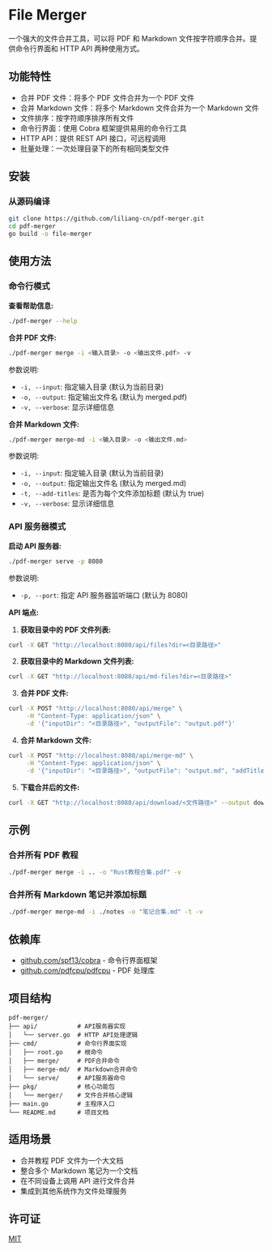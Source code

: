 # File Merger

一个强大的文件合并工具，可以将 PDF 和 Markdown 文件按字符顺序合并。提供命令行界面和 HTTP API 两种使用方式。

## 功能特性

- 合并 PDF 文件：将多个 PDF 文件合并为一个 PDF 文件
- 合并 Markdown 文件：将多个 Markdown 文件合并为一个 Markdown 文件
- 文件排序：按字符顺序排序所有文件
- 命令行界面：使用 Cobra 框架提供易用的命令行工具
- HTTP API：提供 REST API 接口，可远程调用
- 批量处理：一次处理目录下的所有相同类型文件

## 安装

### 从源码编译

```bash
git clone https://github.com/liliang-cn/pdf-merger.git
cd pdf-merger
go build -o file-merger
```

## 使用方法

### 命令行模式

**查看帮助信息:**

```bash
./pdf-merger --help
```

**合并 PDF 文件:**

```bash
./pdf-merger merge -i <输入目录> -o <输出文件.pdf> -v
```

参数说明:

- `-i, --input`: 指定输入目录 (默认为当前目录)
- `-o, --output`: 指定输出文件名 (默认为 merged.pdf)
- `-v, --verbose`: 显示详细信息

**合并 Markdown 文件:**

```bash
./pdf-merger merge-md -i <输入目录> -o <输出文件.md>
```

参数说明:

- `-i, --input`: 指定输入目录 (默认为当前目录)
- `-o, --output`: 指定输出文件名 (默认为 merged.md)
- `-t, --add-titles`: 是否为每个文件添加标题 (默认为 true)
- `-v, --verbose`: 显示详细信息

### API 服务器模式

**启动 API 服务器:**

```bash
./pdf-merger serve -p 8080
```

参数说明:

- `-p, --port`: 指定 API 服务器监听端口 (默认为 8080)

**API 端点:**

1. **获取目录中的 PDF 文件列表:**

```bash
curl -X GET "http://localhost:8080/api/files?dir=<目录路径>"
```

2. **获取目录中的 Markdown 文件列表:**

```bash
curl -X GET "http://localhost:8080/api/md-files?dir=<目录路径>"
```

3. **合并 PDF 文件:**

```bash
curl -X POST "http://localhost:8080/api/merge" \
     -H "Content-Type: application/json" \
     -d '{"inputDir": "<目录路径>", "outputFile": "output.pdf"}'
```

4. **合并 Markdown 文件:**

```bash
curl -X POST "http://localhost:8080/api/merge-md" \
     -H "Content-Type: application/json" \
     -d '{"inputDir": "<目录路径>", "outputFile": "output.md", "addTitles": true}'
```

5. **下载合并后的文件:**

```bash
curl -X GET "http://localhost:8080/api/download/<文件路径>" --output downloaded_file
```

## 示例

### 合并所有 PDF 教程

```bash
./pdf-merger merge -i .. -o "Rust教程合集.pdf" -v
```

### 合并所有 Markdown 笔记并添加标题

```bash
./pdf-merger merge-md -i ./notes -o "笔记合集.md" -t -v
```

## 依赖库

- [github.com/spf13/cobra](https://github.com/spf13/cobra) - 命令行界面框架
- [github.com/pdfcpu/pdfcpu](https://github.com/pdfcpu/pdfcpu) - PDF 处理库

## 项目结构

```
pdf-merger/
├── api/           # API服务器实现
│   └── server.go  # HTTP API处理逻辑
├── cmd/           # 命令行界面实现
│   ├── root.go    # 根命令
│   ├── merge/     # PDF合并命令
│   ├── merge-md/  # Markdown合并命令
│   └── serve/     # API服务器命令
├── pkg/           # 核心功能包
│   └── merger/    # 文件合并核心逻辑
├── main.go        # 主程序入口
└── README.md      # 项目文档
```

## 适用场景

- 合并教程 PDF 文件为一个大文档
- 整合多个 Markdown 笔记为一个文档
- 在不同设备上调用 API 进行文件合并
- 集成到其他系统作为文件处理服务

## 许可证

[MIT](https://opensource.org/licenses/MIT)
